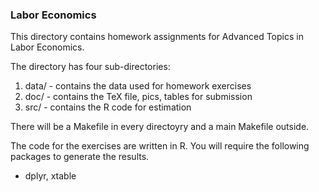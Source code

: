 ### Labor Economics

This directory contains homework assignments for Advanced Topics in
Labor Economics.

The directory has four sub-directories:

1. data/ - contains the data used for homework exercises
2. doc/ - contains the TeX file, pics, tables for submission
3. src/ - contains the R code for estimation

There will be a Makefile in every directoyry and a main Makefile
outside.

The code for the exercises are written in R. You will require the
following packages to generate the results.

- dplyr, xtable

